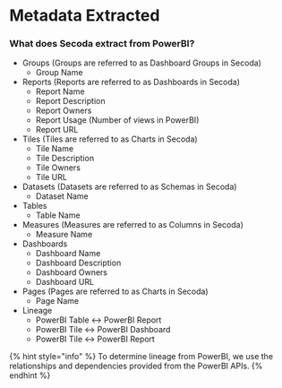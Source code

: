 # Metadata Extracted

### What does Secoda extract from PowerBI?

* Groups (Groups are referred to as Dashboard Groups in Secoda)
  * Group Name
* Reports (Reports are referred to as Dashboards in Secoda)
  * Report Name
  * Report Description
  * Report Owners
  * Report Usage (Number of views in PowerBI)
  * Report URL
* Tiles (Tiles are referred to as Charts in Secoda)
  * Tile Name
  * Tile Description
  * Tile Owners
  * Tile URL
* Datasets (Datasets are referred to as Schemas in Secoda)
  * Dataset Name
* Tables
  * Table Name
* Measures (Measures are referred to as Columns in Secoda)
  * Measure Name
* Dashboards
  * Dashboard Name
  * Dashboard Description
  * Dashboard Owners
  * Dashboard URL
* Pages (Pages are referred to as Charts in Secoda)
  * Page Name
* Lineage
  * PowerBI Table <-> PowerBI Report
  * PowerBI Tile <-> PowerBI Dashboard
  * PowerBI Tile <-> PowerBI Report

{% hint style="info" %}
To determine lineage from PowerBI, we use the relationships and dependencies provided from the PowerBI APIs.
{% endhint %}
